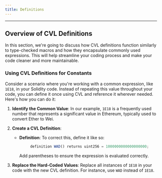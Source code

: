 ```yaml
---
title: Definitions
---
```


---


## Overview of CVL Definitions

In this section, we're going to discuss how CVL definitions function similarly to type-checked macros and how they encapsulate commonly used expressions. This will help streamline your coding process and make your code cleaner and more maintainable.

### Using CVL Definitions for Constants

Consider a scenario where you're working with a common expression, like `1E18`, in your Solidity code. Instead of repeating this value throughout your code, you can define it once using CVL and reference it wherever needed. Here's how you can do it:

1. **Identify the Common Value**: In our example, `1E18` is a frequently used number that represents a significant value in Ethereum, typically used to convert Ether to Wei.

2. **Create a CVL Definition**:
   
   - **Definition**: To correct this, define it like so:
     ```js
          definition WAD() returns uint256 = 1000000000000000000;
     ```
     Add parentheses to ensure the expression is evaluated correctly.

3. **Replace the Hard-Coded Values**: Replace all instances of `1E18` in your code with the new CVL definition. For instance, use `WAD` instead of `1E18`.

